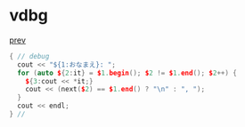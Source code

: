 ﻿# vdbg
[prev](..\index.md)
```cpp
{ // debug
  cout << "${1:おなまえ}: ";
  for (auto ${2:it} = $1.begin(); $2 != $1.end(); $2++) {
    ${3:cout << *it;}
    cout << (next($2) == $1.end() ? "\n" : ", ");
  }
  cout << endl;
} //
```
